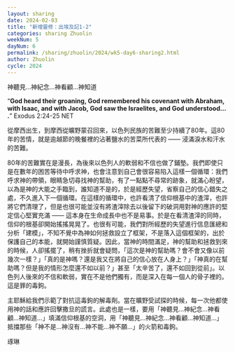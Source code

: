 ```yaml
---
layout: sharing
date: 2024-02-03
title: "新增靈修：出埃及記1-2"
categories: sharing Zhuolin
weekNum: 5
dayNum: 6
permalink: /sharing/zhuolin/2024/wk5-day6-sharing2.html
author: Zhuolin
cycle: 2024
---  
```


神聽見…神紀念…神看顧…神知道

“**God heard their groaning, God remembered his covenant with Abraham, with Isaac, and with Jacob, God saw the Israelites, and God understood….**”
‭‭Exodus‬ ‭2:24-25‬ ‭NET‬‬

從摩西出生，到摩西從曠野蒙召回來，以色列民族的苦難至少持續了80年。這80年的苦情，就是逾越節的晚餐裡的沾著鹽水的苦菜所代表的 —— 浸滿淚水和汗水的苦難。

80年的苦難實在是漫長，為後來以色列人的軟弱和不信也做了鋪墊。我們即使只是在數年的困苦等待中呼求神，也會注意到自己會很容易陷入這樣一個循環：我們呼求神的帶領，眼睛急切尋找神的幫助，有了一點點不尋常的跡象，就滿心盼望，以為是神的大能之手臨到，誰知道不是的，於是經歷失望，省察自己的信心錯失之處，不久進入下一個循環。在這樣的循環中，也許看清了信仰根基中的渣滓，也許將它們清理了，但是也很可能並沒有將渣滓除去以後留下的破洞用對神的應許的堅定信心堅實充滿 —— 這本身在生命成長中也不是易事。於是在看清渣滓的同時，信仰的根基卻開始搖搖晃晃了。也很有可能，我們對所經歷的失望進行信息匯總和分析「建模」，不知不覺中為神如何拯救設立了框架，不是落入這個框架的，出於保護自己的本能，就開始謹慎質疑。因此，當神的時間滿足，神的幫助和拯救到來的時候，人卻搖擺了，稍有挫折就會疑問，「這次是神的幫助嗎？會不會又像以前幾次一樣？」「真的是神嗎？還是我又在將自己的信心放在人身上？」「神真的在幫助嗎？但是我的情形怎麼還不如以前？」甚至「太辛苦了，還不如回到從前」。以色列人後來的不信和軟弱，實在不是他們獨有，而是深入在每一個人的骨子裡的。這是罪的毒鉤。

主耶穌給我們示範了對抗這毒鉤的解毒劑。當在曠野受試探的時候，每一次他都使用神的話和應許回擊撒旦的謊言。此處也是一樣，要用「神聽見…神紀念…神看顧…神知道…」填滿信仰根基的空洞，用「神聽見…神紀念…神看顧…神知道…」抵擋那些「神不是…神沒有…神不能…神不願…」的火箭和毒鉤。


琢琳


